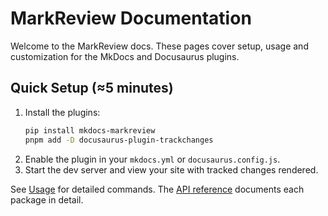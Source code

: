 # MarkReview Documentation

Welcome to the MarkReview docs. These pages cover setup, usage and customization for the MkDocs and Docusaurus plugins.

## Quick Setup (≈5 minutes)

1. Install the plugins:
   ```bash
   pip install mkdocs-markreview
   pnpm add -D docusaurus-plugin-trackchanges
   ```
2. Enable the plugin in your `mkdocs.yml` or `docusaurus.config.js`.
3. Start the dev server and view your site with tracked changes rendered.

See [Usage](usage.md) for detailed commands. The [API reference](api/index.md)
documents each package in detail.

